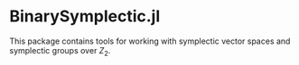 # BinarySymplectic.jl

This package contains tools for working with symplectic vector spaces and symplectic groups over $Z_2$.
